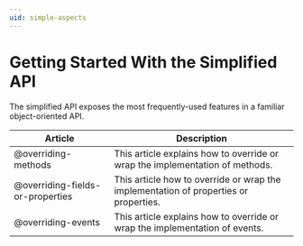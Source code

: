 ```yaml
---
uid: simple-aspects
---
```


# Getting Started With the Simplified API

The simplified API exposes the most frequently-used features in a familiar object-oriented API.

| Article | Description
|--|--
| @overriding-methods | This article explains how to override or wrap the implementation of methods.
| @overriding-fields-or-properties | This article how to override or wrap the implementation of properties or properties.
| @overriding-events | This article explains how to override or wrap the implementation of events.